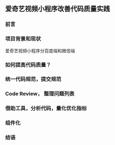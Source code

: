 ## 爱奇艺视频小程序改善代码质量实践

### 前言
  

### 项目背景和现状

  爱奇艺视频小程序分百度端和微信端


### 如何提高代码质量？

### 统一代码规范，提交规范

### Code Review， 整理问题列表

### 借助工具，分析代码，量化优化指标

### 组件化

### 结语
